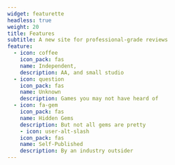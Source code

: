 ```yaml
---
widget: featurette
headless: true
weight: 20
title: Features
subtitle: A new site for professional-grade reviews
feature:
  - icon: coffee
    icon_pack: fas
    name: Independent,
    description: AA, and small studio
  - icon: question
    icon_pack: fas
    name: Unknown
    description: Games you may not have heard of
  - icon: fa-gem
    icon_pack: fas
    name: Hidden Gems
    description: But not all gems are pretty
    - icon: user-alt-slash
    icon_pack: fas
    name: Self-Published
    description: By an industry outsider
---
```

